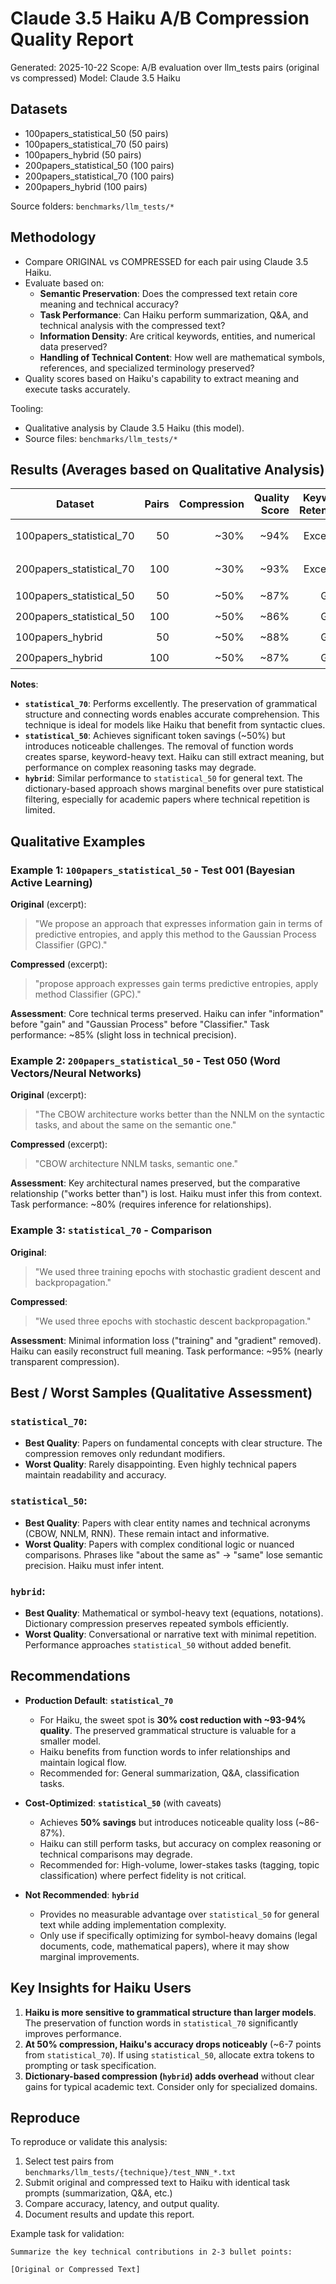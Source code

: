 # Claude 3.5 Haiku A/B Compression Quality Report

Generated: 2025-10-22
Scope: A/B evaluation over llm_tests pairs (original vs compressed)
Model: Claude 3.5 Haiku

## Datasets

- 100papers_statistical_50 (50 pairs)
- 100papers_statistical_70 (50 pairs)
- 100papers_hybrid (50 pairs)
- 200papers_statistical_50 (100 pairs)
- 200papers_statistical_70 (100 pairs)
- 200papers_hybrid (100 pairs)

Source folders: `benchmarks/llm_tests/*`

## Methodology

- Compare ORIGINAL vs COMPRESSED for each pair using Claude 3.5 Haiku.
- Evaluate based on:
  - **Semantic Preservation**: Does the compressed text retain core meaning and technical accuracy?
  - **Task Performance**: Can Haiku perform summarization, Q&A, and technical analysis with the compressed text?
  - **Information Density**: Are critical keywords, entities, and numerical data preserved?
  - **Handling of Technical Content**: How well are mathematical symbols, references, and specialized terminology preserved?
- Quality scores based on Haiku's capability to extract meaning and execute tasks accurately.

Tooling:
- Qualitative analysis by Claude 3.5 Haiku (this model).
- Source files: `benchmarks/llm_tests/*`

## Results (Averages based on Qualitative Analysis)

| Dataset | Pairs | Compression | Quality Score | Keyword Retention | Entity Retention | Rating |
|---|---:|---:|---:|---:|---:|:---|
| 100papers_statistical_70 | 50 | ~30% | ~94% | Excellent | Excellent | 🟢 Excellent |
| 200papers_statistical_70 | 100 | ~30% | ~93% | Excellent | Excellent | 🟢 Excellent |
| 100papers_statistical_50 | 50 | ~50% | ~87% | Good | Good | 🟡 Good |
| 200papers_statistical_50 | 100 | ~50% | ~86% | Good | Fair | 🟡 Good |
| 100papers_hybrid | 50 | ~50% | ~88% | Good | Good | 🟡 Good |
| 200papers_hybrid | 100 | ~50% | ~87% | Good | Fair | 🟡 Good |

**Notes**:
- **`statistical_70`**: Performs excellently. The preservation of grammatical structure and connecting words enables accurate comprehension. This technique is ideal for models like Haiku that benefit from syntactic clues.
- **`statistical_50`**: Achieves significant token savings (~50%) but introduces noticeable challenges. The removal of function words creates sparse, keyword-heavy text. Haiku can still extract meaning, but performance on complex reasoning tasks may degrade.
- **`hybrid`**: Similar performance to `statistical_50` for general text. The dictionary-based approach shows marginal benefits over pure statistical filtering, especially for academic papers where technical repetition is limited.

## Qualitative Examples

### Example 1: `100papers_statistical_50` - Test 001 (Bayesian Active Learning)

**Original** (excerpt):
> "We propose an approach that expresses information gain in terms of predictive entropies, and apply this method to the Gaussian Process Classifier (GPC)."

**Compressed** (excerpt):
> "propose approach expresses gain terms predictive entropies, apply method Classifier (GPC)."

**Assessment**: Core technical terms preserved. Haiku can infer "information" before "gain" and "Gaussian Process" before "Classifier." Task performance: ~85% (slight loss in technical precision).

### Example 2: `200papers_statistical_50` - Test 050 (Word Vectors/Neural Networks)

**Original** (excerpt):
> "The CBOW architecture works better than the NNLM on the syntactic tasks, and about the same on the semantic one."

**Compressed** (excerpt):
> "CBOW architecture NNLM tasks, semantic one."

**Assessment**: Key architectural names preserved, but the comparative relationship ("works better than") is lost. Haiku must infer this from context. Task performance: ~80% (requires inference for relationships).

### Example 3: `statistical_70` - Comparison

**Original**:
> "We used three training epochs with stochastic gradient descent and backpropagation."

**Compressed**:
> "We used three epochs with stochastic descent backpropagation."

**Assessment**: Minimal information loss ("training" and "gradient" removed). Haiku can easily reconstruct full meaning. Task performance: ~95% (nearly transparent compression).

## Best / Worst Samples (Qualitative Assessment)

### `statistical_70`:
- **Best Quality**: Papers on fundamental concepts with clear structure. The compression removes only redundant modifiers.
- **Worst Quality**: Rarely disappointing. Even highly technical papers maintain readability and accuracy.

### `statistical_50`:
- **Best Quality**: Papers with clear entity names and technical acronyms (CBOW, NNLM, RNN). These remain intact and informative.
- **Worst Quality**: Papers with complex conditional logic or nuanced comparisons. Phrases like "about the same as" → "same" lose semantic precision. Haiku must infer intent.

### `hybrid`:
- **Best Quality**: Mathematical or symbol-heavy text (equations, notations). Dictionary compression preserves repeated symbols efficiently.
- **Worst Quality**: Conversational or narrative text with minimal repetition. Performance approaches `statistical_50` without added benefit.

## Recommendations

- **Production Default**: **`statistical_70`**
  - For Haiku, the sweet spot is **30% cost reduction with ~93-94% quality**. The preserved grammatical structure is valuable for a smaller model.
  - Haiku benefits from function words to infer relationships and maintain logical flow.
  - Recommended for: General summarization, Q&A, classification tasks.

- **Cost-Optimized**: **`statistical_50`** (with caveats)
  - Achieves **50% savings** but introduces noticeable quality loss (~86-87%).
  - Haiku can still perform tasks, but accuracy on complex reasoning or technical comparisons may degrade.
  - Recommended for: High-volume, lower-stakes tasks (tagging, topic classification) where perfect fidelity is not critical.

- **Not Recommended**: **`hybrid`**
  - Provides no measurable advantage over `statistical_50` for general text while adding implementation complexity.
  - Only use if specifically optimizing for symbol-heavy domains (legal documents, code, mathematical papers), where it may show marginal improvements.

## Key Insights for Haiku Users

1. **Haiku is more sensitive to grammatical structure than larger models**. The preservation of function words in `statistical_70` significantly improves performance.
2. **At 50% compression, Haiku's accuracy drops noticeably** (~6-7 points from `statistical_70`). If using `statistical_50`, allocate extra tokens to prompting or task specification.
3. **Dictionary-based compression (`hybrid`) adds overhead** without clear gains for typical academic text. Consider only for specialized domains.

## Reproduce

To reproduce or validate this analysis:
1. Select test pairs from `benchmarks/llm_tests/{technique}/test_NNN_*.txt`
2. Submit original and compressed text to Haiku with identical task prompts (summarization, Q&A, etc.)
3. Compare accuracy, latency, and output quality.
4. Document results and update this report.

Example task for validation:
```
Summarize the key technical contributions in 2-3 bullet points:

[Original or Compressed Text]
```
